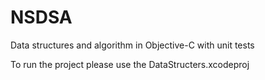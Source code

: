 # NSDSA
Data structures and algorithm in Objective-C with unit tests

To run the project please use the DataStructers.xcodeproj
